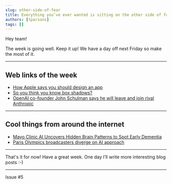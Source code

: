 ```yaml
---
slug: other-side-of-fear
title: Everything you’ve ever wanted is sitting on the other side of fear. - George Addair
authors: [tparsons]
tags: []
---
```

<!-- truncate -->
Hey team!

The week is going well. Keep it up! We have a day off next Friday so make the most of it.

---

## Web links of the week

- [How Apple says you should design an app](https://education-static.apple.com/coding-club-kit/appworkbook.key)
- [So you think you know box shadows?](https://dgerrells.com/blog/how-not-to-use-box-shadows)
- [OpenAI co-founder John Schulman says he will leave and join rival Anthropic](https://www.cnbc.com/2024/08/06/openai-co-founder-john-schulman-says-he-will-join-rival-anthropic.html)

---

## Cool things from around the internet

- [Mayo Clinic AI Uncovers Hidden Brain Patterns to Spot Early Dementia](https://scitechdaily.com/mayo-clinic-ai-uncovers-hidden-brain-patterns-to-spot-early-dementia/)
- [Paris Olympics broadcasters diverge on AI approach](https://www.reuters.com/business/media-telecom/paris-olympics-broadcasters-diverge-ai-approach-2024-07-26)

---

That's it for now! Have a great week. One day I’ll write more interesting blog posts :-)

---

Issue #5
